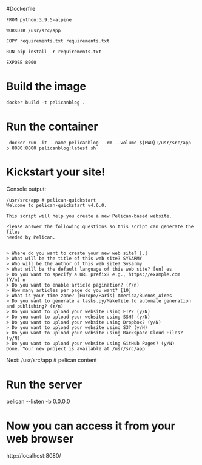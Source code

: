 #Dockerfile

```
FROM python:3.9.5-alpine

WORKDIR /usr/src/app

COPY requirements.txt requirements.txt

RUN pip install -r requirements.txt

EXPOSE 8000
```
# Build the image

    docker build -t pelicanblog .

# Run the container

     docker run -it --name pelicanblog --rm --volume ${PWD}:/usr/src/app -p 8080:8000 pelicanblog:latest sh

 # Kickstart your site!

Console output:

    /usr/src/app # pelican-quickstart
    Welcome to pelican-quickstart v4.6.0.

    This script will help you create a new Pelican-based website.

    Please answer the following questions so this script can generate the files
    needed by Pelican.


    > Where do you want to create your new web site? [.]
    > What will be the title of this web site? SYSARMY
    > Who will be the author of this web site? Sysarmy
    > What will be the default language of this web site? [en] es
    > Do you want to specify a URL prefix? e.g., https://example.com   (Y/n) n
    > Do you want to enable article pagination? (Y/n)
    > How many articles per page do you want? [10]
    > What is your time zone? [Europe/Paris] America/Buenos_Aires
    > Do you want to generate a tasks.py/Makefile to automate generation and publishing? (Y/n)
    > Do you want to upload your website using FTP? (y/N)
    > Do you want to upload your website using SSH? (y/N)
    > Do you want to upload your website using Dropbox? (y/N)
    > Do you want to upload your website using S3? (y/N)
    > Do you want to upload your website using Rackspace Cloud Files? (y/N)
    > Do you want to upload your website using GitHub Pages? (y/N)
    Done. Your new project is available at /usr/src/app

Next:
    /usr/src/app # pelican content

# Run the server

pelican --listen -b 0.0.0.0

# Now you can access it from your web browser

http://localhost:8080/